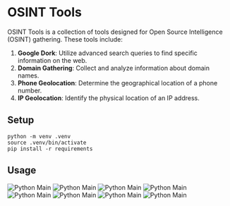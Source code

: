 # OSINT Tools

OSINT Tools is a collection of tools designed for Open Source Intelligence (OSINT) gathering. These tools include:

1. **Google Dork**: Utilize advanced search queries to find specific information on the web.
2. **Domain Gathering**: Collect and analyze information about domain names.
3. **Phone Geolocation**: Determine the geographical location of a phone number.
4. **IP Geolocation**: Identify the physical location of an IP address.

## Setup
```
python -m venv .venv
source .venv/bin/activate
pip install -r requirements
```

## Usage

![Python Main](https://i.postimg.cc/XYJd9Ffr/Screenshot-from-2024-11-23-19-04-55.png)
![Python Main](https://i.postimg.cc/28TnqTZp/Screenshot-from-2024-11-23-19-07-58.png)
![Python Main](https://i.postimg.cc/RZDfdFdX/Screenshot-from-2024-11-23-19-08-12.png)
![Python Main](https://i.postimg.cc/ry11Tqyw/Screenshot-from-2024-11-23-19-08-25.png)
![Python Main](https://i.postimg.cc/3J3gJzWC/Screenshot-from-2024-11-23-19-08-44.png)
![Python Main](https://i.postimg.cc/RhLKLLpH/Screenshot-from-2024-11-23-19-10-34.png)
![Python Main](https://i.postimg.cc/yxH0RbjK/Screenshot-from-2024-11-23-19-11-04.png)
![Python Main](https://i.postimg.cc/vB9WcsWX/Screenshot-from-2024-11-23-19-11-48.png)
